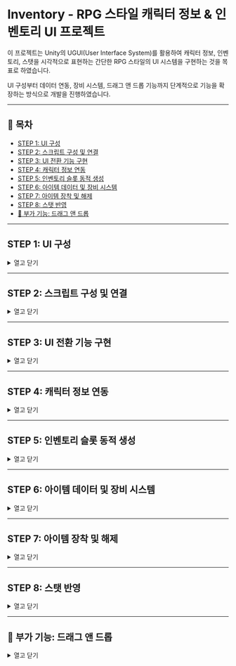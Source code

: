 # Inventory - RPG 스타일 캐릭터 정보 & 인벤토리 UI 프로젝트

이 프로젝트는 Unity의 UGUI(User Interface System)를 활용하여 캐릭터 정보, 인벤토리, 스탯을 시각적으로 표현하는 간단한 RPG 스타일의 UI 시스템을 구현하는 것을 목표로 하였습니다. 

UI 구성부터 데이터 연동, 장비 시스템, 드래그 앤 드롭 기능까지 단계적으로 기능을 확장하는 방식으로 개발을 진행하였습니다.

---

## 📌 목차

- [STEP 1: UI 구성](#step-1-ui-구성)
- [STEP 2: 스크립트 구성 및 연결](#step-2-스크립트-구성-및-연결)
- [STEP 3: UI 전환 기능 구현](#step-3-ui-전환-기능-구현)
- [STEP 4: 캐릭터 정보 연동](#step-4-캐릭터-정보-연동)
- [STEP 5: 인벤토리 슬롯 동적 생성](#step-5-인벤토리-슬롯-동적-생성)
- [STEP 6: 아이템 데이터 및 장비 시스템](#step-6-아이템-데이터-및-장비-시스템)
- [STEP 7: 아이템 장착 및 해제](#step-7-아이템-장착-및-해제)
- [STEP 8: 스탯 반영](#step-8-스탯-반영)
- [🎁 부가 기능: 드래그 앤 드롭](#-부가-기능-드래그-앤-드롭)

---

## STEP 1: UI 구성
<details>
<summary>열고 닫기</summary>

UIMainMenu, UIStatus, UIInventory, UIInfo의 네 가지 주요 UI를 각각 Canvas 단위로 구성하였습니다.

각 UI에는 버튼, 텍스트, 이미지, 스크롤 뷰 등 필요한 UI 요소들을 배치하였으며, 예시 스크린샷을 참고하여 시각적으로 완성도 있는 구성을 목표로 하였습니다. 

구성에 사용된 스프라이트는 예시 스크린샷을 활용하였습니다.

![메인메뉴](https://github.com/user-attachments/assets/ced160b1-7c70-4e44-92a2-fde0ff0c0033)
![스텟](https://github.com/user-attachments/assets/5e87e80a-3834-45bd-aee9-dd563f362c9d)
![인벤토리](https://github.com/user-attachments/assets/e3708314-271c-4e22-a007-0fa98c1d6e43)


</details>

---

## STEP 2: 스크립트 구성 및 연결
<details>
<summary>열고 닫기</summary>

UI 기능을 제어하고 게임 데이터를 처리하기 위해 GameManager, UIManager, 각 UI에 대응하는 스크립트(UIMainMenu, UIStatus, UIInventory, UILeftInfoPanel), 그리고 게임의 핵심 데이터 구조인 Character 클래스를 작성하였습니다. 

UIManager는 각 UI를 SerializedField로 받아 내부적으로 제어하며, Character 클래스는 플레이어의 스탯, 인벤토리, 장착 아이템 등의 정보를 포함하도록 구성하였습니다.

```csharp
public class GameManager : MonoBehaviour
{
    public static GameManager Instance { get; private set; }
    public Character Player { get; private set; }

    [SerializeField] private CharacterData characterData;

    private void Awake()
    {
        Instance = this;
        SetData();
    }

    private void SetData()
    {
        Player = new Character(characterData);
        UIManager.Instance.InitAllUI(Player);
    }
}
```
```csharp
public class UIManager : MonoBehaviour
{
    public static UIManager Instance { get; private set; }

    [SerializeField] private UIMainMenu mainMenuUI;
    [SerializeField] private UIStatus statusUI;
    [SerializeField] private UIInventory inventoryUI;
    [SerializeField] private UILeftInfoPanel leftInfoPanel;

    private void Awake()
    {
        Instance = this;
    }
}
```
</details>

---

## STEP 3: UI 전환 기능 구현
<details> 
<summary>열고 닫기</summary>

UI 간 전환이 가능하도록 UIManager를 싱글톤(Singleton) 패턴으로 구현하였으며, UI 전환을 위한 메서드를 추가하였습니다.

UIMainMenu에서는 버튼 클릭 시 UIManager의 전환 메서드를 호출하여 상태창(UIStatus) 또는 인벤토리창(UIInventory)으로 전환할 수 있도록 구현하였습니다. 

각 버튼은 Start() 메서드에서 AddListener()를 통해 이벤트에 등록됩니다.

![전환](https://github.com/user-attachments/assets/21a8fdec-ab73-4099-9f21-b1c632c52881)

```csharp
// UIManager.cs
public void OpenInventory()
{
    mainMenuUI.gameObject.SetActive(false);
    statusUI.gameObject.SetActive(false);
    inventoryUI.gameObject.SetActive(true);

    inventoryUI.SetData(GameManager.Instance.Player);
}
```
```csharp
// UIMainMenu.cs
private void Start()
{
    inventoryButton.onClick.AddListener(() =>
    {
        UIManager.Instance.OpenInventory();
    });
}
```
</details>

---

## STEP 4: 캐릭터 정보 연동
<details> 
<summary>열고 닫기</summary>

Character 클래스는 주요 정보를 get; private set;으로 캡슐화하고, 생성자를 통해 초기 데이터를 전달받을 수 있도록 구성하였습니다.

GameManager의 SetData() 메서드에서 캐릭터 데이터를 초기화하며, 이를 UIManager가 받아 InitAllUI()를 통해 각 UI에 전달함으로써, UI에 실시간으로 캐릭터 정보가 반영되도록 하였습니다.

특히, UILeftInfoPanel과 UIStatus에서는 해당 정보를 토대로 UI 요소를 갱신합니다.
    
```csharp
public void SetInfo(Character character)
{
    nameText.text = character.ID;
    levelText.text = $"Lv {character.Level}";
    descriptionText.text = character.Description;
    expSlider.value = (float)character.CurrentExp / character.MaxExp;
    expText.text = $"{character.CurrentExp} / {character.MaxExp}";
}
```
</details>

---

## STEP 5: 인벤토리 슬롯 동적 생성
<details> 
    <summary>열고 닫기</summary>

UIInventory에서는 ScrollView를 활용하여 인벤토리 슬롯 영역을 구성하였고, 슬롯 프리팹(UISlot)을 인스턴스화하여 최대 인벤토리 크기만큼 동적으로 슬롯을 생성하였습니다. 

각 슬롯은 SetItem()과 Clear() 메서드를 통해 UI와 데이터를 연동하며, 캐릭터가 보유한 아이템 정보를 시각적으로 표현할 수 있도록 하였습니다.

![스크롤뷰](https://github.com/user-attachments/assets/58b75a0a-684e-4e27-a168-0b5d55ae5c3f)

```csharp
for (int i = 0; i < _maxSlotCount; i++)
{
    GameObject go = Instantiate(slotPrefab, slotParent);
    UISlot slot = go.GetComponent<UISlot>();
    slot.SetIndex(i);
    _slotList.Add(slot);
}
```
</details>

---

## STEP 6: 아이템 데이터 및 장비 시스템
<details>
    <summary>열고 닫기</summary>

아이템 데이터는 ScriptableObject(ItemData)로 정의하였으며, 이를 기반으로 인스턴스화된 Item 클래스는 아이템의 장착 상태, 보너스 스탯, 아이콘 등을 포함하도록 설계하였습니다.

Character 클래스는 인벤토리(List<Item>)와 장비 슬롯(Dictionary<EquipSlot, Item>)을 함께 관리하며, 아이템의 장착 및 해제를 위한 EquipItem(), UnEquip() 메서드를 제공합니다. 

또한, 캐릭터의 총 스탯을 계산할 수 있도록 관련 메서드들도 함께 작성하였습니다.

```csharp
// Item.cs
public class Item
{
    public ItemData Data { get; private set; }
    public bool IsEquipped { get; private set; }

    public void Equip() => IsEquipped = true;
    public void UnEquip() => IsEquipped = false;
}
```
```csharp
// Character.cs
public void EquipItem(Item item)
{
    item.Equip();
    EquippedItems[item.Data.slot] = item;
}
```
</details>

---

## STEP 7: 아이템 장착 및 해제
<details> 
    <summary>열고 닫기</summary>

UISlot 클래스에서는 슬롯에 등록된 아이템을 더블 클릭하면 장착 및 해제 기능이 토글되도록 구현하였습니다. 

동일한 장비 부위에 이미 장착된 아이템이 있는 경우에는 기존 아이템을 자동으로 해제한 후 새로운 아이템을 장착하도록 하였습니다. 

장착 상태는 UI 상의 마크(equipMark)로 시각적으로 구분되며, 장착/해제 이후에는 UIManager를 통해 UI가 자동으로 갱신됩니다.

![장착](https://github.com/user-attachments/assets/aa8a5f90-cfa4-4084-a072-f628c05a4f48)

```csharp
private void ToggleEquip()
{
    if (_item.IsEquipped)
    {
        _item.UnEquip();
        _character.Unequip(_item.Data.slot);
    }
    else
    {
        _character.EquipItem(_item);
    }

    UIManager.Instance.InitAllUI(_character);
    UIManager.Instance.OpenInventory();
}
```
</details>

---

## STEP 8: 스탯 반영
<details> <summary>열고 닫기</summary>

장착된 아이템이 캐릭터의 스탯에 실시간으로 반영되도록 하기 위해, Character 클래스 내의 GetTotalAttack(), GetTotalDefense() 등의 메서드에서는 장착된 아이템의 보너스 스탯을 포함하여 최종 값을 반환합니다.

해당 값은 UIStatus에서 UI에 표시되며, 아이템 장착 또는 해제 시 UI가 자동으로 갱신되어 변화를 즉시 확인할 수 있습니다.

```csharp
// Character.cs
public int GetTotalAttack()
{
    int value = BaseAttack;
    foreach (var pair in EquippedItems)
        value += pair.Value.BonusAttack;
    return value;
}
```
```csharp
// UIStatus.cs
AddStat("공격력", character.GetTotalAttack().ToString(), attackIcon);
```
</details>

---

## 🎁 부가 기능: 드래그 앤 드롭
<details> 
    <summary>열고 닫기</summary>

ItemDraggable 스크립트를 통해 인벤토리 내 아이템을 드래그 앤 드롭으로 이동할 수 있도록 구현하였습니다. 

드래그 시작 시 원래 슬롯의 위치를 저장하고, 임시 오브젝트를 생성하여 빈 자리를 유지합니다. 

드롭이 완료되면 아이템 간의 위치가 교환되거나 이동되며, 드래그 종료 시에는 UI 상태를 원래대로 복원하거나 변경된 상태로 유지합니다.

![스위칭](https://github.com/user-attachments/assets/dc33e5a7-a1e4-48b5-90ef-e56e33846707)

```csharp
public void OnDrop(PointerEventData eventData)
{
    var fromSlot = eventData.pointerDrag?.GetComponent<UISlot>();
    if (fromSlot == null || fromSlot == _slot) return;

    var inventory = GameManager.Instance.Player.Inventory;
    (inventory[_slot.Index], inventory[fromSlot.Index]) =
        (inventory[fromSlot.Index], inventory[_slot.Index]);
}
```
</details>
